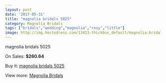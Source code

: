 ```yaml
---
layout: post
date: '2017-05-31'
title: "magnolia bridals 5025"
category: Magnolia Bridals
tags: ["bridals","wedding","magnolia","rosy","little"]
image: http://img.hectodress.com/13423-thickbox_default/magnolia-bridals-5025.jpg
---
```

magnolia bridals 5025

On Sales: **$260.64**
<a href="https://www.hectodress.com/magnolia-bridals/6500-magnolia-bridals-5025.html"><amp-img layout="responsive" width="600" height="600" src="//img.hectodress.com/13423-thickbox_default/magnolia-bridals-5025.jpg" alt="magnolia bridals 5025 0" /></a>
<a href="https://www.hectodress.com/magnolia-bridals/6500-magnolia-bridals-5025.html"><amp-img layout="responsive" width="600" height="600" src="//img.hectodress.com/13425-thickbox_default/magnolia-bridals-5025.jpg" alt="magnolia bridals 5025 1" /></a>
<a href="https://www.hectodress.com/magnolia-bridals/6500-magnolia-bridals-5025.html"><amp-img layout="responsive" width="600" height="600" src="//img.hectodress.com/13424-thickbox_default/magnolia-bridals-5025.jpg" alt="magnolia bridals 5025 2" /></a>

Buy it: [magnolia bridals 5025](https://www.hectodress.com/magnolia-bridals/6500-magnolia-bridals-5025.html "magnolia bridals 5025")

View more: [Magnolia Bridals](https://www.hectodress.com/110-magnolia-bridals "Magnolia Bridals")